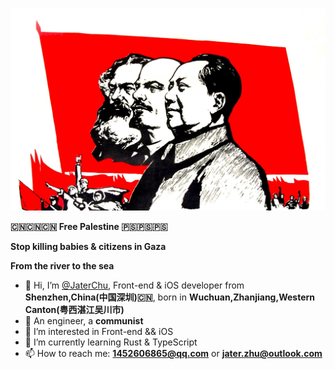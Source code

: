 ![faith](./faith.jpeg)

**🇨🇳🇨🇳🇨🇳 Free Palestine 🇵🇸🇵🇸🇵🇸**

**Stop killing babies & citizens in Gaza**

**From the river to the sea**

- 👋 Hi, I’m [@JaterChu](https://github.com/Jater0), Front-end & iOS developer from **Shenzhen,China(中国深圳)🇨🇳**, born in **Wuchuan,Zhanjiang,Western Canton(粤西湛江吴川市)**
- 👷 An engineer, a **communist**
- 👀 I’m interested in Front-end && iOS
- 🌱 I’m currently learning Rust & TypeScript
- 📫 How to reach me: **1452606865@qq.com** or **jater.zhu@outlook.com**

